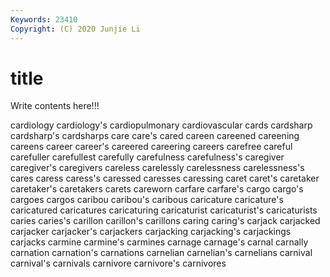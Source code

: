 ```yaml
---
Keywords: 23410
Copyright: (C) 2020 Junjie Li
---
```


# title

Write contents here!!!
 
cardiology 
cardiology's
cardiopulmonary 
cardiovascular 
cards 
cardsharp 
cardsharp's 
cardsharps 
care 
care's 
cared 
careen
careened 
careening 
careens 
career 
career's 
careered 
careering 
careers 
carefree 
careful
carefuller 
carefullest 
carefully 
carefulness 
carefulness's 
caregiver 
caregiver's 
caregivers 
careless 
carelessly
carelessness 
carelessness's 
cares 
caress 
caress's 
caressed 
caresses 
caressing 
caret 
caret's
caretaker 
caretaker's 
caretakers 
carets 
careworn 
carfare 
carfare's 
cargo 
cargo's 
cargoes
cargos 
caribou 
caribou's 
caribous 
caricature 
caricature's 
caricatured 
caricatures 
caricaturing 
caricaturist
caricaturist's 
caricaturists 
caries 
caries's 
carillon 
carillon's 
carillons 
caring 
caring's 
carjack
carjacked 
carjacker 
carjacker's 
carjackers 
carjacking 
carjacking's 
carjackings 
carjacks 
carmine 
carmine's
carmines 
carnage 
carnage's 
carnal 
carnally 
carnation 
carnation's 
carnations 
carnelian 
carnelian's
carnelians 
carnival 
carnival's 
carnivals 
carnivore 
carnivore's 
carnivores 

